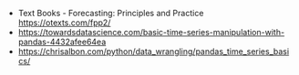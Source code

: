 
* Text Books - Forecasting: Principles and Practice https://otexts.com/fpp2/
* https://towardsdatascience.com/basic-time-series-manipulation-with-pandas-4432afee64ea
* https://chrisalbon.com/python/data_wrangling/pandas_time_series_basics/
